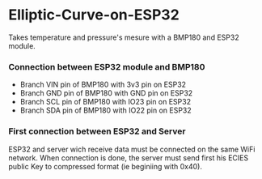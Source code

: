 # Elliptic-Curve-on-ESP32

Takes temperature and pressure's mesure with a BMP180 and ESP32 module.

### Connection between ESP32 module and BMP180


* Branch VIN pin of BMP180 with 3v3 pin on ESP32
* Branch GND pin of BMP180 with GND pin on ESP32
* Branch SCL pin of BMP180 with IO23 pin on ESP32
* Branch SDA pin of BMP180 with IO22 pin on ESP32

### First connection between ESP32 and Server

ESP32 and server wich receive data must be connected on the same WiFi network. When connection is done, the server must send first his ECIES public Key to compressed format (ie beginiing with 0x40).
